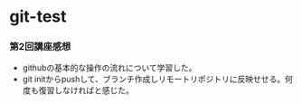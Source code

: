 # git-test
### 第2回講座感想

-  githubの基本的な操作の流れについて学習した。
-  git initからpushして、ブランチ作成しリモートリポジトリに反映せせる。何度も復習しなければと感じた。
